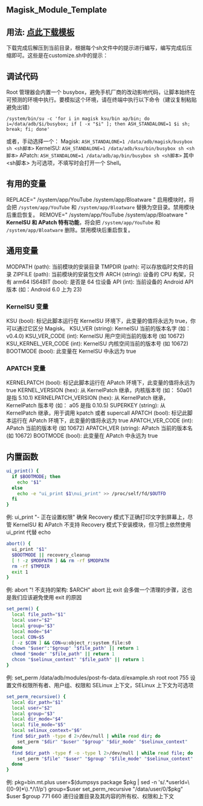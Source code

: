 ## Magisk_Module_Template

## 用法: [点此下载模板](https://github.com/Webpage-gh/MMT-Magisk_Module_Template/archive/refs/heads/main.zip)
下载完成后解压到当前目录，根据每个sh文件中的提示进行编写，编写完成后压缩即可。这些是在customize.sh中的提示：

## 调试代码
Root 管理器会内置一个 busybox，避免手机厂商的改动影响代码，让脚本始终在可预测的环境中执行。要模拟这个环境，请在终端中执行以下命令（建议复制粘贴避免出错）
```POSIX sh
/system/bin/su -c 'for i in magisk ksu/bin ap/bin; do i=/data/adb/$i/busybox; if [ -x "$i" ]; then ASH_STANDALONE=1 $i sh; break; fi; done'
```
或者，手动选择一个：
Magisk: `ASH_STANDALONE=1 /data/adb/magisk/busybox sh <sh脚本>`
KernelSU: `ASH_STANDALONE=1 /data/adb/ksu/bin/busybox sh <sh脚本>`
APatch: `ASH_STANDALONE=1 /data/adb/ap/bin/busybox sh <sh脚本>`
其中 <sh脚本> 为可选项，不填写时会打开一个 Shell。

## 有用的变量
REPLACE="
/system/app/YouTube
/system/app/Bloatware
"
启用模块时，将会把 `/system/app/YouTube` 和 `/system/app/Bloatware` 替换为空目录。禁用模块后重启恢复。
REMOVE="
/system/app/YouTube
/system/app/Bloatware
"
**KernelSU 和 APatch 特有功能**，将会把 `/system/app/YouTube` 和 `/system/app/Bloatware` 删除。禁用模块后重启恢复。

## 通用变量
MODPATH (path): 当前模块的安装目录
TMPDIR (path): 可以存放临时文件的目录
ZIPFILE (path): 当前模块的安装包文件
ARCH (string): 设备的 CPU 构架，只有 arm64
IS64BIT (bool): 是否是 64 位设备
API (int): 当前设备的 Android API 版本 (如：Android 6.0 上为 23)

### KernelSU 变量
KSU (bool): 标记此脚本运行在 KernelSU 环境下，此变量的值将永远为 true，你可以通过它区分 Magisk。
KSU_VER (string): KernelSU 当前的版本名字 (如： v0.4.0)
KSU_VER_CODE (int): KernelSU 用户空间当前的版本号 (如 10672)
KSU_KERNEL_VER_CODE (int): KernelSU 内核空间当前的版本号 (如 10672)
BOOTMODE (bool): 此变量在 KernelSU 中永远为 true

### APATCH 变量
KERNELPATCH (bool): 标记此脚本运行在 APatch 环境下，此变量的值将永远为 true
KERNEL_VERSION (hex): 从 KernelPatch 继承，内核版本号 (如： 50a01 是指 5.10.1)
KERNELPATCH_VERSION (hex): 从 KernelPatch 继承，KernelPatch 版本号 (如： a05 是指 0.10.5)
SUPERKEY (string): 从 KernelPatch 继承，用于调用 kpatch 或者 supercall
APATCH (bool): 标记此脚本运行在 APatch 环境下，此变量的值将永远为 true
APATCH_VER_CODE (int): APatch 当前的版本号 (如 10672)
APATCH_VER (string): APatch 当前的版本名 (如 10672)
BOOTMODE (bool): 此变量在 APatch 中永远为 true

## 内置函数
```sh
ui_print() {
  if $BOOTMODE; then
    echo "$1"
  else
    echo -e "ui_print $1\nui_print" >> /proc/self/fd/$OUTFD
  fi
}
```
例: ui_print "- 正在设置权限"
确保 Recovery 模式下正确打印文字到屏幕上，尽管 KernelSU 和 APatch 不支持 Recovery 模式下安装模块，但习惯上依然使用 ui_print 代替 echo

```sh
abort() {
  ui_print "$1"
  $BOOTMODE || recovery_cleanup
  [ ! -z $MODPATH ] && rm -rf $MODPATH
  rm -rf $TMPDIR
  exit 1
}
```
例: abort "! 不支持的架构: $ARCH"
abort 比 exit 会多做一个清理的步骤，这也是我们应该避免使用 exit 的原因

```sh
set_perm() {
  local file_path="$1"
  local user="$2"
  local group="$3"
  local mode="$4"
  local CON=$5
  [ -z $CON ] && CON=u:object_r:system_file:s0
  chown "$user":"$group" "$file_path" || return 1
  chmod "$mode" "$file_path" || return 1
  chcon "$selinux_context" "$file_path" || return 1
}
```
例: set_perm /data/adb/modules/post-fs-data.d/example.sh root root 755
设置文件权限所有者、用户组、权限和 SELinux 上下文，SELinux 上下文为可选项

```sh
set_perm_recursive() {
  local dir_path="$1"
  local user="$2"
  local group="$3"
  local dir_mode="$4"
  local file_mode="$5"
  local selinux_context="$6"
  find $dir_path -type d 2>/dev/null | while read dir; do
    set_perm "$dir" "$user" "$group" "$dir_mode" "$selinux_context"
  done
  find $dir_path -type f -o -type l 2>/dev/null | while read file; do
    set_perm "$file" "$user" "$group" "$file_mode" "$selinux_context"
  done
}
```
例: 
pkg=bin.mt.plus
user=$(dumpsys package $pkg | sed -n 's/.*userId=\([0-9]*\).*/\1/p')
group=$user
set_perm_recursive "/data/user/0/$pkg" $user $group 771 660
递归设置目录及其内容的所有权、权限和上下文

